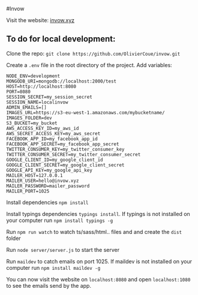 #Invow

Visit the website: [invow.xyz](http://invow.xyz)

## To do for local development:

Clone the repo: `git clone https://github.com/OlivierCoue/invow.git`

Create a `.env` file in the root directory of the project. Add
variables:

```
NODE_ENV=development
MONGODB_URI=mongodb://localhost:2000/test
HOST=http://localhost:8080
PORT=8080
SESSION_SECRET=my_session_secret
SESSION_NAME=localinvow
ADMIN_EMAILS=[]
IMAGES_URL=https://s3-eu-west-1.amazonaws.com/mybucketname/
IMAGES_FOLDER=dev
S3_BUCKET=my_bucket
AWS_ACCESS_KEY_ID=my_aws_id
AWS_SECRET_ACCESS_KEY=my_aws_secret
FACEBOOK_APP_ID=my_facebook_app_id
FACEBOOK_APP_SECRET=my_facebook_app_secret
TWITTER_CONSUMER_KEY=my_twitter_consumer_key
TWITTER_CONSUMER_SECRET=my_twitter_consumer_secret
GOOGLE_CLIENT_ID=my_google_client_id
GOOGLE_CLIENT_SECRET=my_google_client_secret
GOOGLE_API_KEY=my_google_api_key
MAILER_HOST=127.0.0.1
MAILER_USER=hello@invow.xyz
MAILER_PASSWORD=mailer_password
MAILER_PORT=1025
```

Install dependencies `npm install`

Install typings dependencies `typings install`. If typings is not installed on your computer run `npm install typings -g`

Run `npm run watch` to watch ts/sass/html.. files and and create the `dist` folder

Run `node server/server.js` to start the server

Run `maildev` to catch emails on port 1025. If maildev is not installed on your computer run `npm install maildev -g`

You can now visit the website on `localhost:8080` and open `localhost:1080` to see the emails send by the app.
